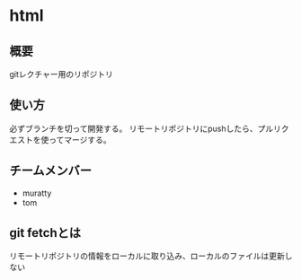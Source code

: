 # html

## 概要
gitレクチャー用のリポジトリ

## 使い方
必ずブランチを切って開発する。
リモートリポジトリにpushしたら、プルリクエストを使ってマージする。

## チームメンバー
* muratty
* tom

## git fetchとは
リモートリポジトリの情報をローカルに取り込み、ローカルのファイルは更新しない